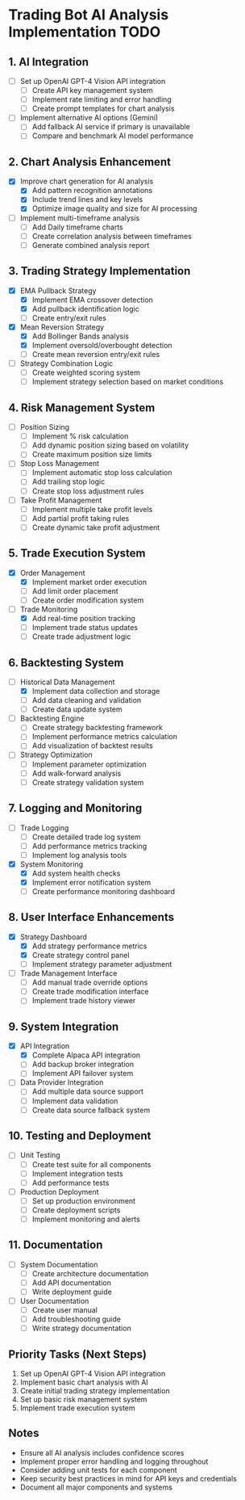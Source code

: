# Trading Bot AI Analysis Implementation TODO

## 1. AI Integration

- [ ] Set up OpenAI GPT-4 Vision API integration
  - [ ] Create API key management system
  - [ ] Implement rate limiting and error handling
  - [ ] Create prompt templates for chart analysis
- [ ] Implement alternative AI options (Gemini)
  - [ ] Add fallback AI service if primary is unavailable
  - [ ] Compare and benchmark AI model performance

## 2. Chart Analysis Enhancement

- [x] Improve chart generation for AI analysis
  - [x] Add pattern recognition annotations
  - [x] Include trend lines and key levels
  - [x] Optimize image quality and size for AI processing
- [ ] Implement multi-timeframe analysis
  - [ ] Add Daily timeframe charts
  - [ ] Create correlation analysis between timeframes
  - [ ] Generate combined analysis report

## 3. Trading Strategy Implementation

- [x] EMA Pullback Strategy
  - [x] Implement EMA crossover detection
  - [x] Add pullback identification logic
  - [ ] Create entry/exit rules
- [x] Mean Reversion Strategy
  - [x] Add Bollinger Bands analysis
  - [x] Implement oversold/overbought detection
  - [ ] Create mean reversion entry/exit rules
- [ ] Strategy Combination Logic
  - [ ] Create weighted scoring system
  - [ ] Implement strategy selection based on market conditions

## 4. Risk Management System

- [ ] Position Sizing
  - [ ] Implement % risk calculation
  - [ ] Add dynamic position sizing based on volatility
  - [ ] Create maximum position size limits
- [ ] Stop Loss Management
  - [ ] Implement automatic stop loss calculation
  - [ ] Add trailing stop logic
  - [ ] Create stop loss adjustment rules
- [ ] Take Profit Management
  - [ ] Implement multiple take profit levels
  - [ ] Add partial profit taking rules
  - [ ] Create dynamic take profit adjustment

## 5. Trade Execution System

- [x] Order Management
  - [x] Implement market order execution
  - [ ] Add limit order placement
  - [ ] Create order modification system
- [ ] Trade Monitoring
  - [x] Add real-time position tracking
  - [ ] Implement trade status updates
  - [ ] Create trade adjustment logic

## 6. Backtesting System

- [ ] Historical Data Management
  - [x] Implement data collection and storage
  - [ ] Add data cleaning and validation
  - [ ] Create data update system
- [ ] Backtesting Engine
  - [ ] Create strategy backtesting framework
  - [ ] Implement performance metrics calculation
  - [ ] Add visualization of backtest results
- [ ] Strategy Optimization
  - [ ] Implement parameter optimization
  - [ ] Add walk-forward analysis
  - [ ] Create strategy validation system

## 7. Logging and Monitoring

- [ ] Trade Logging
  - [ ] Create detailed trade log system
  - [ ] Add performance metrics tracking
  - [ ] Implement log analysis tools
- [x] System Monitoring
  - [x] Add system health checks
  - [x] Implement error notification system
  - [ ] Create performance monitoring dashboard

## 8. User Interface Enhancements

- [x] Strategy Dashboard
  - [x] Add strategy performance metrics
  - [x] Create strategy control panel
  - [ ] Implement strategy parameter adjustment
- [ ] Trade Management Interface
  - [ ] Add manual trade override options
  - [ ] Create trade modification interface
  - [ ] Implement trade history viewer

## 9. System Integration

- [x] API Integration
  - [x] Complete Alpaca API integration
  - [ ] Add backup broker integration
  - [ ] Implement API failover system
- [ ] Data Provider Integration
  - [ ] Add multiple data source support
  - [ ] Implement data validation
  - [ ] Create data source fallback system

## 10. Testing and Deployment

- [ ] Unit Testing
  - [ ] Create test suite for all components
  - [ ] Implement integration tests
  - [ ] Add performance tests
- [ ] Production Deployment
  - [ ] Set up production environment
  - [ ] Create deployment scripts
  - [ ] Implement monitoring and alerts

## 11. Documentation

- [ ] System Documentation
  - [ ] Create architecture documentation
  - [ ] Add API documentation
  - [ ] Write deployment guide
- [ ] User Documentation
  - [ ] Create user manual
  - [ ] Add troubleshooting guide
  - [ ] Write strategy documentation

## Priority Tasks (Next Steps)

1. Set up OpenAI GPT-4 Vision API integration
2. Implement basic chart analysis with AI
3. Create initial trading strategy implementation
4. Set up basic risk management system
5. Implement trade execution system

## Notes

- Ensure all AI analysis includes confidence scores
- Implement proper error handling and logging throughout
- Consider adding unit tests for each component
- Keep security best practices in mind for API keys and credentials
- Document all major components and systems
